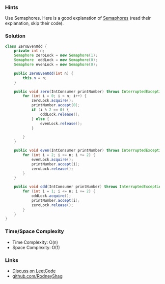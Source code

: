 ### Hints

Use Semaphores. Here is a good explanation of [Semaphores](https://www.geeksforgeeks.org/semaphore-in-java/) (read their explanation, skip their code).

### Solution

```java
class ZeroEvenOdd {
    private int n;
    Semaphore zeroLock = new Semaphore(1);
    Semaphore  oddLock = new Semaphore(0);
    Semaphore evenLock = new Semaphore(0);

    public ZeroEvenOdd(int n) {
        this.n = n;
    }

    public void zero(IntConsumer printNumber) throws InterruptedException {
        for (int i = 0; i < n; i++) {
            zeroLock.acquire();
        	printNumber.accept(0);
            if (i % 2 == 0) {
                oddLock.release();
            } else {
                evenLock.release();
            }

        }
    }

    public void even(IntConsumer printNumber) throws InterruptedException {
        for (int i = 2; i <= n; i += 2) {
            evenLock.acquire();
        	printNumber.accept(i);
            zeroLock.release();
        }
    }

    public void odd(IntConsumer printNumber) throws InterruptedException {
        for (int i = 1; i <= n; i += 2) {
            oddLock.acquire();
        	printNumber.accept(i);
            zeroLock.release();
        }
    }
}
```

### Time/Space Complexity

-  Time Complexity: O(n)
- Space Complexity: O(1)

### Links

- [Discuss on LeetCode](https://leetcode.com/problems/print-zero-even-odd/discuss/392144)
- [github.com/RodneyShag](https://github.com/RodneyShag)
